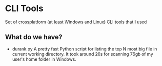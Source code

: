 # CLI Tools
Set of crossplatform (at least Windows and Linux) CLI tools that I used

## What do we have?
- durank.py
A pretty fast Python script for listing the top N most big file in 
current working directory. It took around 20s for scanning 76gb of 
my user's home folder in Windows.
